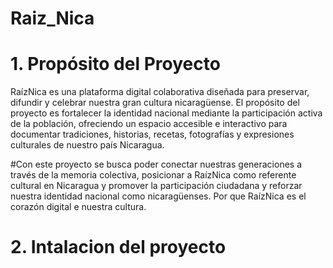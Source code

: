 # Raiz_Nica
# 1. Propósito del Proyecto
RaízNica es una plataforma digital colaborativa diseñada para preservar, difundir y celebrar nuestra gran cultura nicaragüense. El propósito del proyecto es fortalecer la identidad nacional mediante la participación activa de la población, ofreciendo un espacio accesible e interactivo para documentar tradiciones, historias, recetas, fotografías y expresiones culturales de nuestro país Nicaragua.

#Con este proyecto se busca poder conectar nuestras generaciones a través de la memoria colectiva, posicionar a RaízNica como referente cultural en Nicaragua y promover la participación ciudadana y reforzar nuestra identidad nacional como nicaragüenses. Por que RaízNica es el corazón digital e nuestra cultura.

# 2. Intalacion del proyecto
